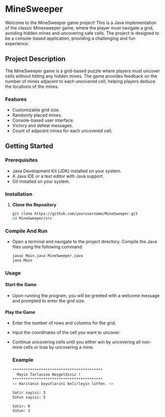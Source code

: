# MineSweeper

Welcome to the MineSweeper game project! This is a Java implementation of the classic Minesweeper game, 
where the player must navigate a grid, avoiding hidden mines and uncovering safe cells. 
The project is designed to be a console-based application, providing a challenging and fun experience.

## Project Description

The MineSweeper game is a grid-based puzzle where players must uncover cells without hitting any hidden mines. 
The game provides feedback on the number of mines adjacent to each uncovered cell, helping players deduce the locations of the mines.

### Features

- Customizable grid size.
- Randomly placed mines.
- Console-based user interface.
- Victory and defeat messages.
- Count of adjacent mines for each uncovered cell.

## Getting Started

### Prerequisites

- Java Development Kit (JDK) installed on your system.
- A Java IDE or a text editor with Java support.
- Git installed on your system.

### Installation

1. **Clone the Repository**

   ```bash
   git clone https://github.com/yourusername/MineSweeper.git
   cd MineSweeper/src
   
### Compile And Run
- Open a terminal and navigate to the project directory. Compile the Java files using the following command:
  ```bash
  javac Main.java MineSweeper.java
  java Main
  
### Usage
#### Start the Game
- Upon running the program, you will be greeted with a welcome message and prompted to enter the grid size.

#### Play the Game
- Enter the number of rows and columns for the grid.
- Input the coordinates of the cell you want to uncover.
- Continue uncovering cells until you either win by uncovering all non-mine cells or lose by uncovering a mine.
  
  ### Example
  ```bash
  *****************************************
	Mayin Tarlasina Hoşgeldiniz !
  *****************************************
  <> Haritanin boyutlarini belirleyin lütfen. <>

  Satir sayisi: 3
  Sütun sayisi: 5

  Satir: 0
  Sütun: 1








